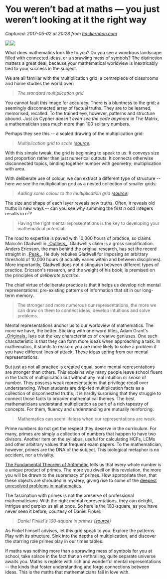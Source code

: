 # You weren’t bad at maths — you just weren’t looking at it the right way

_Captured: 2017-05-02 at 20:28 from [hackernoon.com](https://hackernoon.com/you-werent-bad-at-maths-you-just-weren-t-looking-at-it-the-right-way-7b11fb0a0982?source=userActivityShare-c79006fee040-1493749727)_

![](https://cdn-images-1.medium.com/freeze/max/30/1*XZrU5omVCZPZXuYv2AZnog.jpeg?q=20)![](https://cdn-images-1.medium.com/max/2000/1*XZrU5omVCZPZXuYv2AZnog.jpeg)

What does mathematics look like to you? Do you see a wondrous landscape filled with connected ideas, or a sprawling mess of symbols? The distinction matters a great deal, because your mathematical worldview is inextricably tied to your success in the subject.

We are all familiar with the multiplication grid, a centrepiece of classrooms and home studies the world over:

> _The standard multiplication grid_

You cannot fault this image for accuracy. There is a bluntness to the grid; a seemingly disconnected array of factual truths. They are to be learned, memorised, recalled. To the trained eye, however, patterns and structure abound. Just as Cypher _doesn't even see the code anymore_ in The Matrix, a mathematician sees much more than 100 solitary numbers.

Perhaps they see this -- a scaled drawing of the multiplication grid:

> _Multiplication grid to scale ([source](http://www.thechalkface.net/resources/true_scale_multiplication_grid.pdf))_

With this simple tweak, the grid is beginning to speak to us. It conveys size and proportion rather than just numerical outputs. It connects otherwise disconnected topics, binding together number with geometry; multiplication with area.

With deliberate use of colour, we can extract a different type of structure -- here we see the multiplication grid as a nested collection of smaller grids:

> _Adding some colour to the multiplication grid ([source](https://uk.pinterest.com/pin/218354281904450421/))_

The size and shape of each layer reveals new truths. Often, it reveals old truths in new ways -- can you see why summing the first _n_ odd integers results in _n²_?

> Having the right mental representations is the key to developing your mathematical potential.

The road to expertise is paved with 10,000 hours of practice, so claims Malcolm Gladwell in _[Outliers_](http://gladwell.com/outliers/). Gladwell's claim is a gross simplification. Anders Ericsson, the man behind the original research, has set the record straight in _[Peak_](http://peakthebook.com/index.html). He duly rebukes Gladwell for imposing an arbitrary threshold of 10,000 hours (it actually varies within and between disciplines). More importantly, Gladwell does not distinguish between different types of practice. Ericsson's research, and the weight of his book, is premised on the principles of _deliberate practice_.

The chief virtue of deliberate practice is that it helps us develop rich mental representations: pre-existing patterns of information that sit in our long-term memory.

> The stronger and more numerous our representations, the more we can draw on them to connect ideas, develop intuitions and solve problems.

Mental representations anchor us to our worldview of mathematics. The more we have, the better. Sticking with one-word titles, Adam Grant's _[Originals_](http://www.adamgrant.net/originals) lays out the key characteristics of creative geniuses. One such characteristic is that they can form more ideas when approaching a task. In mathematics, it stands to reason: you are more likely to solve a problem if you have different lines of attack. These ideas spring from our mental representations.

But just as not all practice is created equal, some mental representations are stronger than others. This explains why many people leave school fluent in the facts of multiplication but without any real intuition or _sense_ of number. They possess weak representations that privilege recall over understanding. When students are drip-fed multiplication facts as a collection of disconnected truths, it is hardly surprising that they struggle to connect those facts to broader mathematical themes. The best mathematicians understand multiplication as part of a rich tapestry of concepts. For them, fluency and understanding are mutually reinforcing.

> Mathematics can seem lifeless when our representations are weak.

Prime numbers do not get the respect they deserve in the curriculum. For many, primes are simply a collection of numbers that happen to have two divisors. Another item on the syllabus, useful for calculating HCFs, LCMs and other arbitrary values that frequent exam papers. To the mathematician, however, primes are the DNA of the subject. This biological metaphor is no accident, nor a triviality.

[The Fundamental Theorem of Arithmetic](https://en.wikipedia.org/wiki/Fundamental_theorem_of_arithmetic) tells us that every whole number is a unique product of primes. The more you dwell on this revelation, the more you will be drawn to the supremacy of primes. How appropriate then, that these objects are shrouded in mystery, giving rise to some of the [deepest unresolved problems in mathematics](http://www.claymath.org/millennium-problems/riemann-hypothesis).

The fascination with primes is not the preserve of professional mathematicians. With the right mental representations, they can delight, intrigue and perplex us all at once. So here is the 100-square, as you have never seen it before, courtesy of Daniel Finkel:

> _Daniel Finkel's 100-square in primes ([source](http://mathforlove.com))_

As Finkel himself advises, let this grid speak to you. Explore the patterns. Play with its structure. Sink into the depths of multiplication, and discover the starring role primes play in our times tables.

If maths was nothing more than a sprawling mess of symbols for you at school, take solace in the fact that an enthralling, quite separate universe awaits you. Maths is replete with rich and wonderful mental representations -- the kinds that foster understanding and forge connections between ideas. This is the maths that mathematicians fall in love with.
